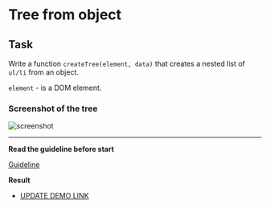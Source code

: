 # Tree from object

## Task

Write a function `createTree(element, data)` that creates a nested list of `ul/li` from an object.

`element` - is a DOM element.

### Screenshot of the tree
![screenshot](example/object-tree.png)

---
**Read the guideline before start**

[Guideline](https://github.com/mate-acanpmdemy/js_task-DOM-guideline)

**Result**

- [UPDATE DEMO LINK](https://Yuliya312.github.io/js_tree-from-object-DOM/)
